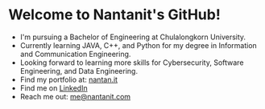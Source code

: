 # Welcome to Nantanit's GitHub!

- I'm pursuing a Bachelor of Engineering at Chulalongkorn University.
- Currently learning JAVA, C++, and Python for my degree in Information and Communication Engineering.
- Looking forward to learning more skills for Cybersecurity, Software Engineering, and Data Engineering.
- Find my portfolio at: [nantan.it](http://nantan.it/)
- Find me on [LinkedIn](https://www.linkedin.com/in/nantanit/)
- Reach me out: me@nantanit.com
